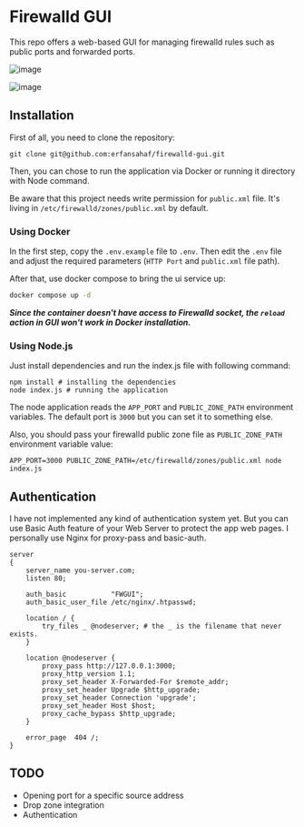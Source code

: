 # Firewalld GUI
This repo offers a web-based GUI for managing firewalld rules such as public ports and forwarded ports.

![image](https://user-images.githubusercontent.com/12012168/187710124-7e5f722d-5009-43c3-862d-2b9495364351.png)

![image](https://user-images.githubusercontent.com/12012168/187709972-7a75b94c-b899-441e-91b5-df10d640da78.png)


## Installation
First of all, you need to clone the repository:

`git clone git@github.com:erfansahaf/firewalld-gui.git`

Then, you can chose to run the application via Docker or running it directory with Node command.

Be aware that this project needs write permission for `public.xml` file. It's living in `/etc/firewalld/zones/public.xml` by default.

### Using Docker

In the first step, copy the `.env.example` file to `.env`. Then edit the `.env` file and adjust the required parameters (`HTTP Port` and `public.xml` file path).

After that, use docker compose to bring the ui service up:

```sh
docker compose up -d
```

***Since the container doesn't have access to Firewalld socket, the `reload` action in GUI won't work in Docker installation.***

### Using Node.js

Just install dependencies and run the index.js file with following command:

```
npm install # installing the dependencies
node index.js # running the application
```

The node application reads the `APP_PORT` and `PUBLIC_ZONE_PATH` environment variables. The default port is `3000` but you can set it to something else.

Also, you should pass your firewalld public zone file as `PUBLIC_ZONE_PATH` environment variable value:

```
APP_PORT=3000 PUBLIC_ZONE_PATH=/etc/firewalld/zones/public.xml node index.js
```

## Authentication
I have not implemented any kind of authentication system yet. But you can use Basic Auth feature of your Web Server to protect the app web pages. I personally use Nginx for proxy-pass and basic-auth.

```
server
{
    server_name you-server.com;
    listen 80;

    auth_basic           "FWGUI";
    auth_basic_user_file /etc/nginx/.htpasswd;

    location / {
        try_files _ @nodeserver; # the _ is the filename that never exists.
    }

    location @nodeserver {
        proxy_pass http://127.0.0.1:3000;
        proxy_http_version 1.1;
        proxy_set_header X-Forwarded-For $remote_addr;
        proxy_set_header Upgrade $http_upgrade;
        proxy_set_header Connection 'upgrade';
        proxy_set_header Host $host;
        proxy_cache_bypass $http_upgrade;
    }

    error_page  404 /;
}

```

## TODO

- Opening port for a specific source address
- Drop zone integration
- Authentication
